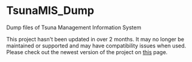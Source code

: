 <h1>TsunaMIS_Dump</h1>

Dump files of Tsuna Management Information System

This project hasn't been updated in over 2 months. It may no longer be maintained or supported and may have compatibility issues when used. Please check out the newest version of the project on <a href="https://github.com/stiers/TsunaMIS">this</a> page.
